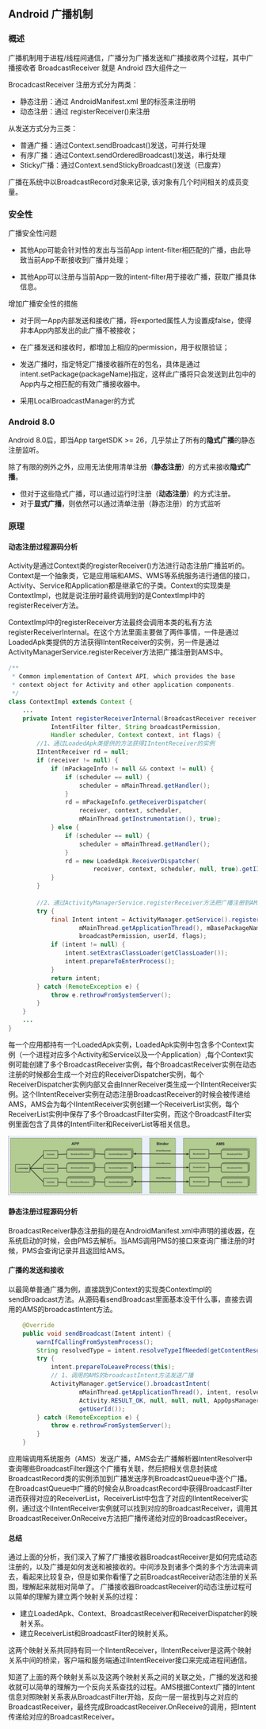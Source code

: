 ## Android 广播机制

### 概述

广播机制用于进程/线程间通信，广播分为广播发送和广播接收两个过程，其中广播接收者 BroadcastReceiver 就是 Android 四大组件之一

BrocadcastReceiver 注册方式分为两类：

- 静态注册：通过 AndroidManifest.xml 里的标签来注册明
- 动态注册：通过 registerReceiver()来注册

从发送方式分为三类：

- 普通广播：通过Context.sendBroadcast()发送，可并行处理
- 有序广播：通过Context.sendOrderedBroadcast()发送，串行处理
- Sticky广播：通过Context.sendStickyBroadcast()发送（已废弃）

广播在系统中以BroadcastRecord对象来记录, 该对象有几个时间相关的成员变量。

### 安全性

广播安全性问题

- 其他App可能会针对性的发出与当前App intent-filter相匹配的广播，由此导致当前App不断接收到广播并处理；

- 其他App可以注册与当前App一致的intent-filter用于接收广播，获取广播具体信息。

增加广播安全性的措施

- 对于同一App内部发送和接收广播，将exported属性人为设置成false，使得非本App内部发出的此广播不被接收；

- 在广播发送和接收时，都增加上相应的permission，用于权限验证；

- 发送广播时，指定特定广播接收器所在的包名，具体是通过intent.setPackage(packageName)指定，这样此广播将只会发送到此包中的App内与之相匹配的有效广播接收器中。

- 采用LocalBroadcastManager的方式

### Android 8.0

Android 8.0后，即当App targetSDK >= 26，几乎禁止了所有的**隐式广播**的静态注册监听。

除了有限的例外之外，应用无法使用清单注册（**静态注册**）的方式来接收**隐式广播**。

- 但对于这些隐式广播，可以通过运行时注册（**动态注册**）的方式注册。
- 对于**显式广播**，则依然可以通过清单注册（静态注册）的方式监听

### 原理

#### 动态注册过程源码分析

Activity是通过Context类的registerReceiver()方法进行动态注册广播监听的。Context是一个抽象类，它是应用端和AMS、WMS等系统服务进行通信的接口，Activity、Service和Application都是继承它的子类。Context的实现类是ContextImpl，也就是说注册时最终调用到的是ContextImpl中的registerReceiver方法。

ContextImpl中的registerReceiver方法最终会调用本类的私有方法registerReceiverInternal。在这个方法里面主要做了两件事情，一件是通过LoadedApk类提供的方法获得IIntentReceiver的实例，另一件是通过ActivityManagerService.registerReceiver方法把广播注册到AMS中。

```java
/**
 * Common implementation of Context API, which provides the base
 * context object for Activity and other application components.
 */
class ContextImpl extends Context {
    ...
    private Intent registerReceiverInternal(BroadcastReceiver receiver, int userId,
            IntentFilter filter, String broadcastPermission,
            Handler scheduler, Context context, int flags) {
        //1、通过LoadedApk类提供的方法获得IIntentReceiver的实例
        IIntentReceiver rd = null;
        if (receiver != null) {
            if (mPackageInfo != null && context != null) {
                if (scheduler == null) {
                    scheduler = mMainThread.getHandler();
                }
                rd = mPackageInfo.getReceiverDispatcher(
                    receiver, context, scheduler,
                    mMainThread.getInstrumentation(), true);
            } else {
                if (scheduler == null) {
                    scheduler = mMainThread.getHandler();
                }
                rd = new LoadedApk.ReceiverDispatcher(
                        receiver, context, scheduler, null, true).getIIntentReceiver();
            }
        }

        //2、通过ActivityManagerService.registerReceiver方法把广播注册到AMS中
        try {
            final Intent intent = ActivityManager.getService().registerReceiver(
                    mMainThread.getApplicationThread(), mBasePackageName, rd, filter,
                    broadcastPermission, userId, flags);
            if (intent != null) {
                intent.setExtrasClassLoader(getClassLoader());
                intent.prepareToEnterProcess();
            }
            return intent;
        } catch (RemoteException e) {
            throw e.rethrowFromSystemServer();
        }
    }
    ...
}
```

每一个应用都持有一个LoadedApk实例，LoadedApk实例中包含多个Context实例（一个进程对应多个Activity和Service以及一个Application）,每个Context实例可能创建了多个BroadcastReceiver实例，每个BroadcastReceiver实例在动态注册的时候都会生成一个对应的ReceiverDispatcher实例，每个ReceiverDispatcher实例内部又会由InnerReceiver类生成一个IIntentReceiver实例。这个IIntentReceiver实例在动态注册BroadcastReceiver的时候会被传递给AMS，AMS会为每个IIntentReceiver实例创建一个ReceiverList实例，每个ReceiverList实例中保存了多个BroadcastFilter实例，而这个BroadcastFilter实例里面包含了具体的IntentFilter和ReceiverList等相关信息。

![image-20200311141928588](assets/android-broadcastreceiver/image-20200311141928588.png)

#### 静态注册过程源码分析

BroadcastReceiver静态注册指的是在AndroidManifest.xml中声明的接收器，在系统启动的时候，会由PMS去解析。当AMS调用PMS的接口来查询广播注册的时候，PMS会查询记录并且返回给AMS。

#### 广播的发送和接收

以最简单普通广播为例，直接跳到Context的实现类ContextImpl的sendBroadcast方法。从源码看sendBroadcast里面基本没干什么事，直接去调用的AMS的broadcastIntent方法。

```java
    @Override
    public void sendBroadcast(Intent intent) {
        warnIfCallingFromSystemProcess();
        String resolvedType = intent.resolveTypeIfNeeded(getContentResolver());
        try {
            intent.prepareToLeaveProcess(this);
            // 1、调用的AMS的broadcastIntent方法发送广播
            ActivityManager.getService().broadcastIntent(
                    mMainThread.getApplicationThread(), intent, resolvedType, null,
                    Activity.RESULT_OK, null, null, null, AppOpsManager.OP_NONE, null, false, false,
                    getUserId());
        } catch (RemoteException e) {
            throw e.rethrowFromSystemServer();
        }
    }
```

应用端调用系统服务（AMS）发送广播，AMS会去广播解析器IntentResolver中查询哪些BroadcastFilter跟这个广播有关联，然后把相关信息封装成 BroadcastRecord类的实例添加到广播发送序列BroadcastQueue中逐个广播。在BroadcastQueue中广播的时候会从BroadcastRecord中获得BroadcastFilter进而获得对应的ReceiverList，ReceiverList中包含了对应的IIntentReceiver实例，通过这个IIntentReceiver实例就可以找到对应的BroadcastReceiver，调用其BroadcastReceiver.OnReceive方法把广播传递给对应的BroadcastReceiver。

#### 总结

通过上面的分析，我们深入了解了广播接收器BroadcastReceiver是如何完成动态注册的，以及广播是如何发送和被接收的。中间涉及到诸多个类的多个方法调来调去，看起来比较复杂，但是如果你看懂了之前BroadcastReceiver动态注册的关系图，理解起来就相对简单了。
广播接收器BroadcastReceiver的动态注册过程可以简单的理解为建立两个映射关系的过程：

- 建立LoadedApk、Context、BroadcastReceiver和ReceiverDispatcher的映射关系。
- 建立ReceiverList和BroadcastFilter的映射关系。

这两个映射关系共同持有同一个IIntentReceiver，IIntentReceiver是这两个映射关系中间的桥梁，客户端和服务端通过IIntentReceiver接口来完成进程间通信。

知道了上面的两个映射关系以及这两个映射关系之间的关联之处，广播的发送和接收就可以简单的理解为一个反向关系查找的过程。AMS根据Context广播的Intent信息对照映射关系表从BroadcastFilter开始，反向一层一层找到与之对应的BroadcastReceiver，最终完成BroadcastReceiver.OnReceive的调用，把Intent传递给对应的BroadcastReceiver。